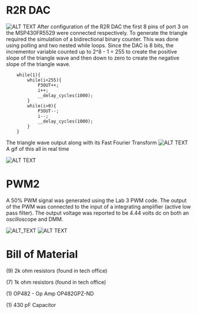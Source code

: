 # R2R DAC
![ALT TEXT](https://i.imgur.com/TQZgnZl.png)
After configuration of the R2R DAC the first 8 pins of port 3 on the MSP430FR5529 were connected respectively. To generate the triangle required the simulation of a bidirectional binary counter. This was done using polling and two nested while loops. Since the DAC is 8 bits, the incrementor variable counted up to 2^8 - 1 = 255 to create the positive slope of the triangle wave and then down to zero to create the negative slope of the triangle wave. 

```
    while(1){
        while(i<255){
            P3OUT++;
            i++;
            __delay_cycles(1000);
        }
        while(i>0){
            P3OUT--;
            i--;
            __delay_cycles(1000);
        }
    }
```
The triangle wave output along with its Fast Fourier Transform 
![ALT TEXT](https://i.imgur.com/SIra8kh.png)
A gif of this all in real time

![ALT TEXT](https://i.imgur.com/214o6Yq.gif)

# PWM2

A 50% PWM signal was generated using the Lab 3 PWM code. The output of the PWM was connected to the input of a integrating amplifier (active low pass filter). The output voltage was reported to be 4.44 volts dc on both an oscilloscope and DMM. 

![ALT_TEXT](https://i.imgur.com/HwcaOyC.png)
![ALT TEXT](https://i.imgur.com/gLxYodx.gif)

# Bill of Material
(9) 2k ohm resistors (found in tech office)

(7) 1k ohm resistors (found in tech office)

(1) OP482 - Op Amp OP482GPZ-ND

(1) 430 pF Capacitor 


